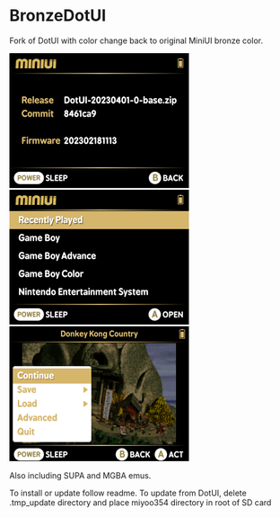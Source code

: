 # BronzeDotUI

Fork of DotUI with color change back to original MiniUI bronze color.

<img src="github/release.png" width=320 /> <img src="github/main.png" width=320 /> <img src="github/menu.png" width=320 />

Also including SUPA and MGBA emus.

To install or update follow readme. To update from DotUI, delete .tmp_update directory and place miyoo354 directory in root of SD card

